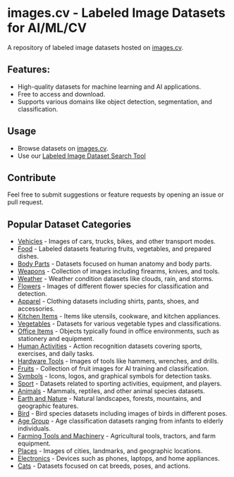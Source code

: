 # images.cv - Labeled Image Datasets for AI/ML/CV  
A repository of labeled image datasets hosted on [images.cv](https://images.cv).  

## Features:
- High-quality datasets for machine learning and AI applications.
- Free to access and download.
- Supports various domains like object detection, segmentation, and classification.

## Usage
- Browse datasets on [images.cv](https://images.cv).
- Use our [Labeled Image Dataset Search Tool](https://images.cv/search-labeled-image-dataset)


## Contribute
Feel free to submit suggestions or feature requests by opening an issue or pull request.

## Popular Dataset Categories  

- [Vehicles](https://images.cv/dataset-categories/vehicles) - Images of cars, trucks, bikes, and other transport modes.  
- [Food](https://images.cv/dataset-categories/food) - Labeled datasets featuring fruits, vegetables, and prepared dishes.  
- [Body Parts](https://images.cv/dataset-categories/body-parts) - Datasets focused on human anatomy and body parts.  
- [Weapons](https://images.cv/dataset-categories/weapons) - Collection of images including firearms, knives, and tools.  
- [Weather](https://images.cv/dataset-categories/weather) - Weather condition datasets like clouds, rain, and storms.  
- [Flowers](https://images.cv/dataset-categories/flowers) - Images of different flower species for classification and detection.  
- [Apparel](https://images.cv/dataset-categories/apparel) - Clothing datasets including shirts, pants, shoes, and accessories.  
- [Kitchen Items](https://images.cv/dataset-categories/kitchen-items) - Items like utensils, cookware, and kitchen appliances.  
- [Vegetables](https://images.cv/dataset-categories/vegetable) - Datasets for various vegetable types and classifications.  
- [Office Items](https://images.cv/dataset-categories/office-items) - Objects typically found in office environments, such as stationery and equipment.  
- [Human Activities](https://images.cv/dataset-categories/human-activities) - Action recognition datasets covering sports, exercises, and daily tasks.  
- [Hardware Tools](https://images.cv/dataset-categories/hardware-tools) - Images of tools like hammers, wrenches, and drills.  
- [Fruits](https://images.cv/dataset-categories/fruits) - Collection of fruit images for AI training and classification.  
- [Symbols](https://images.cv/dataset-categories/symbols) - Icons, logos, and graphical symbols for detection tasks.  
- [Sport](https://images.cv/dataset-categories/sport) - Datasets related to sporting activities, equipment, and players.  
- [Animals](https://images.cv/dataset-categories/animals) - Mammals, reptiles, and other animal species datasets.  
- [Earth and Nature](https://images.cv/dataset-categories/earth-and-nature) - Natural landscapes, forests, mountains, and geographic features.  
- [Bird](https://images.cv/dataset-categories/bird) - Bird species datasets including images of birds in different poses.  
- [Age Group](https://images.cv/dataset-categories/age-group) - Age classification datasets ranging from infants to elderly individuals.  
- [Farming Tools and Machinery](https://images.cv/dataset-categories/farming-tools-and-machinery) - Agricultural tools, tractors, and farm equipment.  
- [Places](https://images.cv/dataset-categories/places) - Images of cities, landmarks, and geographic locations.  
- [Electronics](https://images.cv/dataset-categories/electronics) - Devices such as phones, laptops, and home appliances.  
- [Cats](https://images.cv/dataset-categories/cats) - Datasets focused on cat breeds, poses, and actions.
